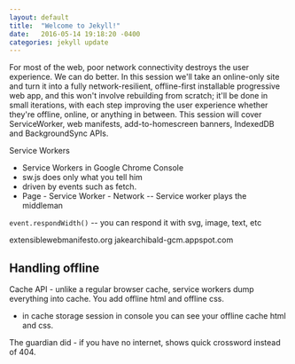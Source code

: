 ```yaml
---
layout: default
title:  "Welcome to Jekyll!"
date:   2016-05-14 19:18:20 -0400
categories: jekyll update
---
```


For most of the web, poor network connectivity destroys the user experience. We can do better. In this session we'll take an online-only site and turn it into a fully network-resilient, offline-first installable progressive web app, and this won't involve rebuilding from scratch; it'll be done in small iterations, with each step improving the user experience whether they're offline, online, or anything in between. This session will cover ServiceWorker, web manifests, add-to-homescreen banners, IndexedDB and BackgroundSync APIs.

Service Workers
- Service Workers in Google Chrome Console
- sw.js does only what you tell him
- driven by events such as fetch.
- Page - Service Worker - Network
-- Service worker plays the middleman

```event.respondWidth()```
-- you can respond it with svg, image, text, etc

extensiblewebmanifesto.org
jakearchibald-gcm.appspot.com

## Handling offline
Cache API - unlike a regular browser cache, service workers dump everything into cache. You add offline html and offline css.
- in cache storage session in console you can see your offline cache html and css.

The guardian did - if you have no internet, shows quick crossword instead of 404. 
